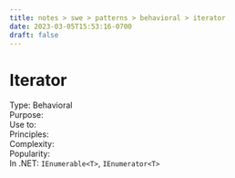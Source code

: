 ```yaml
---
title: notes > swe > patterns > behavioral > iterator
date: 2023-03-05T15:53:16-0700
draft: false
---
```

# Iterator
Type: Behavioral  
Purpose:  
Use to:  
Principles:  
Complexity:  
Popularity:  
In .NET: `IEnumerable<T>`, `IEnumerator<T>`  
